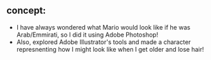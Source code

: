 ## **concept:**

- I have always wondered what Mario would look like if he was Arab/Emmirati, so I did it using Adobe Photoshop!
- Also, explored Adobe Illustrator's tools and made a character represnenting how I might look like when I get older and lose hair!
